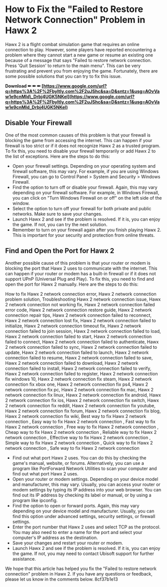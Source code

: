 # How to Fix the "Failed to Restore Network Connection" Problem in Hawx 2
 
Hawx 2 is a flight combat simulation game that requires an online connection to play. However, some players have reported encountering a problem where they cannot start a new game or resume an existing one because of a message that says "Failed to restore network connection. Press 'Quit Session' to return to the main menu". This can be very frustrating and prevent you from enjoying the game. Fortunately, there are some possible solutions that you can try to fix this issue.
 
**Download ✏ ✏ ✏ [https://www.google.com/url?q=https%3A%2F%2Fbyltly.com%2F2uJShc&sa=D&sntz=1&usg=AOvVaw1e9cnMld\_Drbj4UGK5NKel](https://www.google.com/url?q=https%3A%2F%2Fbyltly.com%2F2uJShc&sa=D&sntz=1&usg=AOvVaw1e9cnMld_Drbj4UGK5NKel)**


 
## Disable Your Firewall
 
One of the most common causes of this problem is that your firewall is blocking the game from accessing the internet. This can happen if your firewall is too strict or if it does not recognize Hawx 2 as a trusted program. To fix this, you need to disable your firewall temporarily or add Hawx 2 to the list of exceptions. Here are the steps to do this:
 
- Open your firewall settings. Depending on your operating system and firewall software, this may vary. For example, if you are using Windows Firewall, you can go to Control Panel > System and Security > Windows Firewall.
- Find the option to turn off or disable your firewall. Again, this may vary depending on your firewall software. For example, in Windows Firewall, you can click on "Turn Windows Firewall on or off" on the left side of the window.
- Select the option to turn off your firewall for both private and public networks. Make sure to save your changes.
- Launch Hawx 2 and see if the problem is resolved. If it is, you can enjoy the game. If not, you can try the next solution.
- Remember to turn on your firewall again after you finish playing Hawx 2. This is important for your security and protection from online threats.

## Find and Open the Port for Hawx 2
 
Another possible cause of this problem is that your router or modem is blocking the port that Hawx 2 uses to communicate with the internet. This can happen if your router or modem has a built-in firewall or if it does not support UPnP (Universal Plug and Play). To fix this, you need to find and open the port for Hawx 2 manually. Here are the steps to do this:
 
How to fix Hawx 2 network connection error,  Hawx 2 network connection problem solution,  Troubleshooting Hawx 2 network connection issue,  Hawx 2 network connection not working fix,  Hawx 2 network connection failed error code,  Hawx 2 network connection restore guide,  Hawx 2 network connection repair tips,  Hawx 2 network connection failed to reconnect,  Hawx 2 network connection lost fix,  Hawx 2 network connection failed to initialize,  Hawx 2 network connection timeout fix,  Hawx 2 network connection failed to join session,  Hawx 2 network connection failed to load,  Hawx 2 network connection failed to start,  Hawx 2 network connection failed to connect,  Hawx 2 network connection failed to authenticate,  Hawx 2 network connection failed to sync,  Hawx 2 network connection failed to update,  Hawx 2 network connection failed to launch,  Hawx 2 network connection failed to resume,  Hawx 2 network connection failed to save,  Hawx 2 network connection failed to download,  Hawx 2 network connection failed to install,  Hawx 2 network connection failed to verify,  Hawx 2 network connection failed to register,  Hawx 2 network connection fix windows 10,  Hawx 2 network connection fix steam,  Hawx 2 network connection fix xbox one,  Hawx 2 network connection fix ps4,  Hawx 2 network connection fix pc,  Hawx 2 network connection fix mac,  Hawx 2 network connection fix linux,  Hawx 2 network connection fix android,  Hawx 2 network connection fix ios,  Hawx 2 network connection fix switch,  Hawx 2 network connection fix reddit,  Hawx 2 network connection fix youtube,  Hawx 2 network connection fix forum,  Hawx 2 network connection fix blog,  Hawx 2 network connection fix wiki,  Best way to fix Hawx 2 network connection ,  Easy way to fix Hawx 2 network connection ,  Fast way to fix Hawx 2 network connection ,  Free way to fix Hawx 2 network connection ,  Cheap way to fix Hawx 2 network connection ,  Reliable way to fix Hawx 2 network connection ,  Effective way to fix Hawx 2 network connection ,  Simple way to fix Hawx 2 network connection ,  Quick way to fix Hawx 2 network connection ,  Safe way to fix Hawx 2 network connection

- Find out what port Hawx 2 uses. You can do this by checking the game's manual, website, or forums. Alternatively, you can use a program like PortForward Network Utilities to scan your computer and find out what port Hawx 2 uses.
- Open your router or modem settings. Depending on your device model and manufacturer, this may vary. Usually, you can access your router or modem settings by typing its IP address into your web browser. You can find out its IP address by checking its label or manual, or by using a program like ipconfig.
- Find the option to open or forward ports. Again, this may vary depending on your device model and manufacturer. Usually, you can find this option under advanced settings, security settings, or firewall settings.
- Enter the port number that Hawx 2 uses and select TCP as the protocol. You may also need to enter a name for the port and select your computer's IP address as the destination.
- Save your changes and restart your router or modem.
- Launch Hawx 2 and see if the problem is resolved. If it is, you can enjoy the game. If not, you may need to contact Ubisoft support for further assistance.

We hope that this article has helped you fix the "Failed to restore network connection" problem in Hawx 2. If you have any questions or feedback, please let us know in the comments below.
 8cf37b1e13
 
